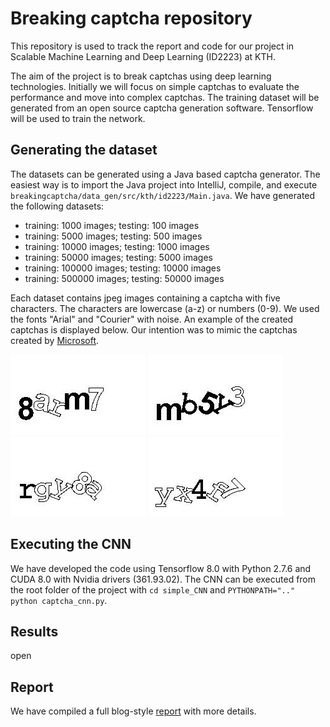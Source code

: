# Breaking captcha repository
This repository is used to track the report and code for our project in Scalable Machine Learning and Deep Learning (ID2223) at KTH.

The aim of the project is to break captchas using deep learning technologies. Initially we will focus on simple captchas to evaluate the performance and move into complex captchas. The training dataset will be generated from an open source captcha generation software. Tensorflow will be used to train the network.

## Generating the dataset
The datasets can be generated using a Java based captcha generator. The easiest way is to import the Java project into IntelliJ, compile, and execute  `breakingcaptcha/data_gen/src/kth/id2223/Main.java`. We have generated the following datasets:
- training: 1000 images; testing: 100 images
- training: 5000 images; testing: 500 images
- training: 10000 images; testing: 1000 images
- training: 50000 images; testing: 5000 images
- training: 100000 images; testing: 10000 images
- training: 500000 images; testing: 50000 images

Each dataset contains jpeg images containing a captcha with five characters. The characters are lowercase (a-z) or numbers (0-9). We used the fonts "Arial" and "Courier" with noise. An example of the created captchas is displayed below. Our intention was to mimic the captchas created by [Microsoft](https://courses.csail.mit.edu/6.857/2015/files/hong-lopezpineda-rajendran-recansens.pdf).

![Captcha1](report/pics/8arm7.jpg)
![Captcha1](report/pics/mb5y3.jpg)
![Captcha1](report/pics/rgy8a.jpg)
![Captcha1](report/pics/yx4f7.jpg)


## Executing the CNN
We have developed the code using Tensorflow 8.0 with Python 2.7.6 and CUDA 8.0 with Nvidia drivers (361.93.02). The CNN can be executed from the root folder of the project with
`cd simple_CNN` and
`PYTHONPATH=".." python captcha_cnn.py`.

## Results
open

## Report
We have compiled a full blog-style [report](report/CAPTCHA-report.md) with more details.
